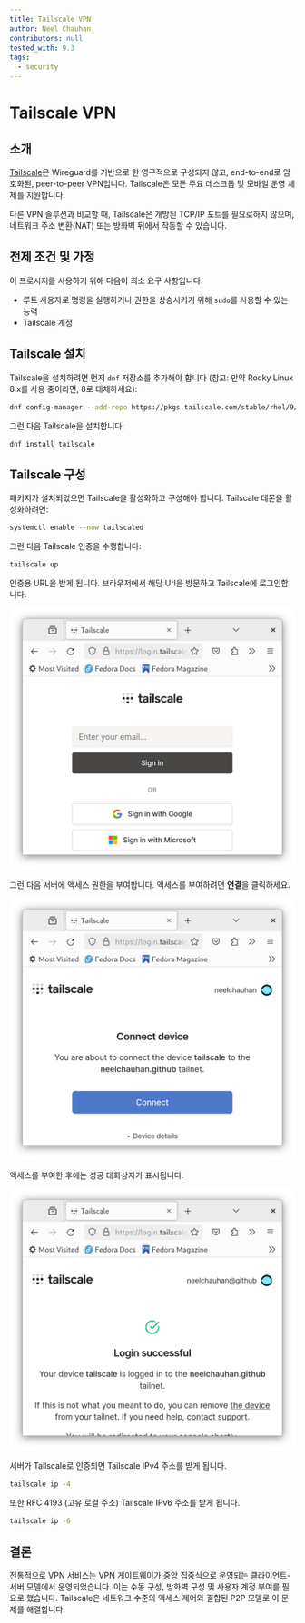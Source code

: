 ```yaml
---
title: Tailscale VPN
author: Neel Chauhan
contributors: null
tested_with: 9.3
tags:
  - security
---
```


# Tailscale VPN

## 소개

[Tailscale](https://tailscale.com/)은 Wireguard를 기반으로 한 영구적으로 구성되지 않고, end-to-end로 암호화된, peer-to-peer VPN입니다. Tailscale은 모든 주요 데스크톱 및 모바일 운영 체제를 지원합니다.

다른 VPN 솔루션과 비교할 때, Tailscale은 개방된 TCP/IP 포트를 필요로하지 않으며, 네트워크 주소 변환(NAT) 또는 방화벽 뒤에서 작동할 수 있습니다.

## 전제 조건 및 가정

이 프로시저를 사용하기 위해 다음이 최소 요구 사항입니다:

- 루트 사용자로 명령을 실행하거나 권한을 상승시키기 위해 `sudo`를 사용할 수 있는 능력
- Tailscale 계정

## Tailscale 설치

Tailscale을 설치하려면 먼저 `dnf` 저장소를 추가해야 합니다 (참고: 만약 Rocky Linux 8.x를 사용 중이라면, 8로 대체하세요):

```bash
dnf config-manager --add-repo https://pkgs.tailscale.com/stable/rhel/9/tailscale.repo
```

그런 다음 Tailscale을 설치합니다:

```bash
dnf install tailscale
```

## Tailscale 구성

패키지가 설치되었으면 Tailscale을 활성화하고 구성해야 합니다. Tailscale 데몬을 활성화하려면:

```bash
systemctl enable --now tailscaled
```

그런 다음 Tailscale 인증을 수행합니다:

```bash
tailscale up
```

인증용 URL을 받게 됩니다. 브라우저에서 해당 Url을 방문하고 Tailscale에 로그인합니다.

![Tailscale login screen](../images/tailscale_1.png)

그런 다음 서버에 액세스 권한을 부여합니다. 액세스를 부여하려면 **연결**을 클릭하세요.

![Tailscale grant access dialog](../images/tailscale_2.png)

액세스를 부여한 후에는 성공 대화상자가 표시됩니다.

![Tailscale login successful dialog](../images/tailscale_3.png)

서버가 Tailscale로 인증되면 Tailscale IPv4 주소를 받게 됩니다.

```bash
tailscale ip -4
```

또한 RFC 4193 (고유 로컬 주소) Tailscale IPv6 주소를 받게 됩니다.

```bash
tailscale ip -6
```

## 결론

전통적으로 VPN 서비스는 VPN 게이트웨이가 중앙 집중식으로 운영되는 클라이언트-서버 모델에서 운영되었습니다. 이는 수동 구성, 방화벽 구성 및 사용자 계정 부여를 필요로 했습니다. Tailscale은 네트워크 수준의 액세스 제어와 결합된 P2P 모델로 이 문제를 해결합니다.
